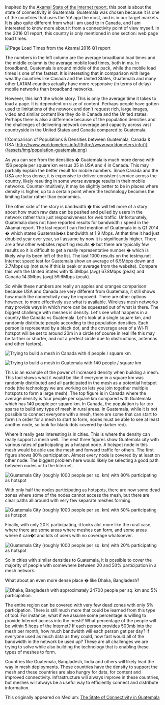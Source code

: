 Inspired by the [Akamai State of the Internet report](https://www.akamai.com/us/en/resources/our-thinking/state-of-the-internet-report/global-state-of-the-internet-connectivity-reports.jsp), this post is about the state of connectivity in Guatemala. Guatemala was chosen because it is one of the countries that uses the Yo! app the most, and is in our target markets. It is also quite different from what I am used to in Canada, and I am interested to know more about it from a connectivity point of view myself. In the 2016 Q1 report, this country is only mentioned in one section: web page load times.

![Page Load Times from the Akamai 2016 Q1 report](/assets/img/pageloadtimes.png)

The numbers in the left column are the average broadband load times and the middle column is the average mobile load times, both in ms. In broadband, Guatemala is around middle of the pack, while the mobile load times is one of the fastest. It is interesting that in comparison with large wealthy countries like Canada and the United States, Guatemala and many other LATAM counties actually have more responsive (in terms of delay) mobile networks than broadband networks.

However, this isn't the whole story. This is only the average time it takes to load a page. It is dependent on size of content. Perhaps people have gotten used to limitations of the network and don't request rich, large images, video and similar content like they do in Canada and the United states. Perhaps there is also a difference because of the population densities and the challenges of delivering network coverage and capacity across vast countryside in the United States and Canada compared to Guatemala.

![Comparison of Populations & Densities between Guatemala, Canada & USA [http://www.worldometers.info/](http://www.worldometers.info/)](/assets/img/population-guatemala.png)

As you can see from the densities � Guatemala is much more dense with 156 people per square km versus 35 in USA and 4 in Canada. This may partially explain the better result for mobile numbers. Since Canada and the USA are less dense, it is expensive to deliver consistent service across the country, likely resulting in some worse average results in their mobile networks. Counter-intuitively, it may be slightly better to be in places where density is higher, up to a certain point where the technology becomes the limiting factor rather than economics.

The other side of the story is bandwidth � this will tell more of a story about how much raw data can be pushed and pulled by users in the network rather than just responsiveness for web traffic. Unfortunately, Guatemala does not have reported results for bandwidth / speed in the Akamai report. The last report I can find mention of Guatemala in is Q1 2014 � which states Guatemala�s bandwidth at 1.9 Mbps. At that time it had just doubled year over year, so I assume by now it is significantly higher. There are a few other websites reporting results � but there are typically few results so it is difficult to get a really representative number � which is likely why its been left of the list. The last 1000 results on the testmy.net Internet speed test for Guatemala show an average of 6.5Mbps down and 2.7Mbps up (not sure if this is peak or average from the website). Compare this with the United States with 15.3Mbps (avg) 67.8Mbps (peak) and Canada 14.3Mbps (avg) 59.6Mbps (peak).

So while these numbers are really an apples and oranges comparison because USA and Canada are very different from Guatemala, it still shows how much the connectivity may be improved. There are other options however, to more effectively use what is available. Wireless mesh networks may provide ways in which more can be squeezed out of what is there. The biggest challenge with meshes is density. Let's see what happens in a country like Canada vs Guatemala. Let's look at a single square km, and randomly distribute people according to the population densities. Each person is represented by a black dot, and the coverage area of a Wi-Fi hotspot will be set to around 20m in a circle (of course in real life this may be farther or shorter, and not a perfect circle due to obstructions, antennas and other factors).

![Trying to build a mesh in Canada with 4 people / square km](/assets/img/density-canada.png)

![Trying to build a mesh in Guatemala with 140 people / square km](/assets/img/density-guatemala.png)

This is an example of the power of increased density when building a mesh. This tool shows what it would be like if everyone in a square km was randomly distributed and all participated in the mesh as a potential hotspot node (the technology we are working on lets you join together multiple hotspots to form a large mesh). The top figure is in Canada where the average density is four people per square km compared with Guatemala which has 140 people per square km. In Canada, the population is far too sparse to build any type of mesh in rural areas. In Guatemala, while it is not possible to connect everyone with a mesh, there are some that can start to form (in order for a mesh to start to form, nodes must be able to see at least another node, so look for black dots covered by darker red).

Where it really gets interesting is in cities. This is where the density can really support a mesh well. The next three figures show Guatemala city with various rates of participating as a hotspot node. A hotspot node in this mesh would be able use the mesh and forward traffic for others. The first figure shows 80% participation. Almost every node is covered by at least on other node. The biggest problem here would likely be selecting a good path between nodes or to the Internet.

![Guatemala City (roughly 1000 people per sq. km) with 80% participating as hotspot](/assets/img/density-guatemala-city.png)

With only half the nodes participating as hotspots, there are now some dead zones where some of the nodes cannot access the mesh, but there are clear paths all around with very few separate meshes forming.

![Guatemala City (roughly 1000 people per sq. km) with 50% participating as hotspot](/assets/img/density-guatemala-city-50.png)

Finally, with only 20% participating, it looks alot more like the rural case, where there are some areas where meshes can form, and some areas where it can�t and lots of users with no coverage whatsoever.

![Guatemala City (roughly 1000 people per sq. km) with 20% participating as hotspot](/assets/img/density-guatemala-city-20.png)

So in cities with similar densities to Guatemala, it is possible to cover the majority of people with somewhere between 20 and 50% participation in a mesh network.

What about an even more dense place � like Dhaka, Bangladesh?

![Dhaka, Bangladesh with approximately 24700 people per sq. km and 5% participation.](/assets/img/density-dhaka.png)

The entire region can be covered with very few dead zones with only 5% participation. There is still much more that could be learned from this type of tool. For instance, what if we assume some percentage is willing to provide Internet access into the mesh? What percentage of the people will be within 5 hops of the Internet? If each person provides 500mb into the mesh per month, how much bandwidth will each person get per day? If everyone used as much data as they could, how fast would all of the bandwidth in the network be used up? These are all challenges we are trying to solve while also building the technology that is enabling these types of meshes to form.

Countries like Guatemala, Bangladesh, India and others will likely lead the way in mesh deployments. These countries have the density to support the mesh and these countries are also hungry for data, for content and improved connectivity. Infrastructure will always improve in these countries, but meshes will always be a useful way to efficiently connect and distribute information.

This originally appeared on Medium: [The State of Connectivity in Guatemala](https://medium.com/@compscidr/the-state-of-connectivity-in-guatemala-c07be63368bd)
